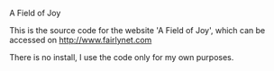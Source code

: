 A Field of Joy

This is the source code for the website 'A Field of Joy', which can be accessed on http://www.fairlynet.com

There is no install, I use the code only for my own purposes.

